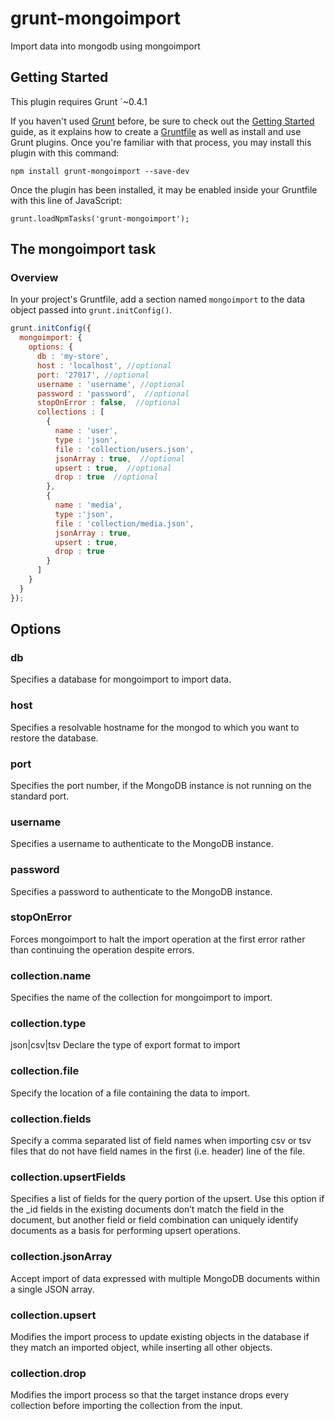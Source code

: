 # grunt-mongoimport

Import data into mongodb using mongoimport

## Getting Started
This plugin requires Grunt `~0.4.1

If you haven't used [Grunt](http://gruntjs.com/) before, be sure to check out the [Getting Started](http://gruntjs.com/getting-started) guide, as it explains how to create a [Gruntfile](http://gruntjs.com/sample-gruntfile) as well as install and use Grunt plugins. Once you're familiar with that process, you may install this plugin with this command:

```
npm install grunt-mongoimport --save-dev
```

Once the plugin has been installed, it may be enabled inside your Gruntfile with this line of JavaScript:

```
grunt.loadNpmTasks('grunt-mongoimport');
```

## The mongoimport task

### Overview
In your project's Gruntfile, add a section named `mongoimport` to the data object passed into `grunt.initConfig()`.

``` javascript
grunt.initConfig({
  mongoimport: {
    options: {
      db : 'my-store',
      host : 'localhost', //optional
      port: '27017', //optional
      username : 'username', //optional
      password : 'password',  //optional
      stopOnError : false,  //optional
      collections : [
        {
          name : 'user',
          type : 'json',
          file : 'collection/users.json',
          jsonArray : true,  //optional
          upsert : true,  //optional
          drop : true  //optional
        },
        {
          name : 'media',
          type :'json',
          file : 'collection/media.json',
          jsonArray : true,
          upsert : true,
          drop : true
        }
      ]
    }
  }
});
```

## Options

### db
Specifies a database for mongoimport to import data.
### host
Specifies a resolvable hostname for the mongod to which you want to restore the database.
### port
Specifies the port number, if the MongoDB instance is not running on the standard port.
### username
Specifies a username to authenticate to the MongoDB instance.
### password
Specifies a password to authenticate to the MongoDB instance.
### stopOnError
Forces mongoimport to halt the import operation at the first error rather than continuing the operation despite errors.


### collection.name
Specifies the name of the collection for mongoimport to import.
### collection.type
json|csv|tsv Declare the type of export format to import
### collection.file
Specify the location of a file containing the data to import.
### collection.fields
Specify a comma separated list of field names when importing csv or tsv files that do not have field names in the first (i.e. header) line of the file.
### collection.upsertFields
Specifies a list of fields for the query portion of the upsert. Use this option if the _id fields in the existing documents don’t match the field in the document, but another field or field combination can uniquely identify documents as a basis for performing upsert operations.
### collection.jsonArray
Accept import of data expressed with multiple MongoDB documents within a single JSON array.
### collection.upsert
Modifies the import process to update existing objects in the database if they match an imported object, while inserting all other objects.
### collection.drop
Modifies the import process so that the target instance drops every collection before importing the collection from the input.
